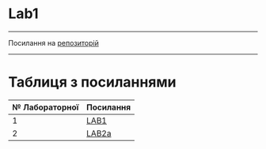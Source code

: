 # Lab1
---

Посилання на [репозиторій](https://github.com/Illya-Mykola/TPIS)

---
# Таблиця з посиланнями
|№ Лабораторної|Посилання|
|---|---|
|1|[LAB1](https://github.com/Illya-Mykola/TPIS/tree/master/Lab%201)|
|2|[LAB2a](https://github.com/Illya-Mykola/TPIS/tree/master/Lab%202a)|